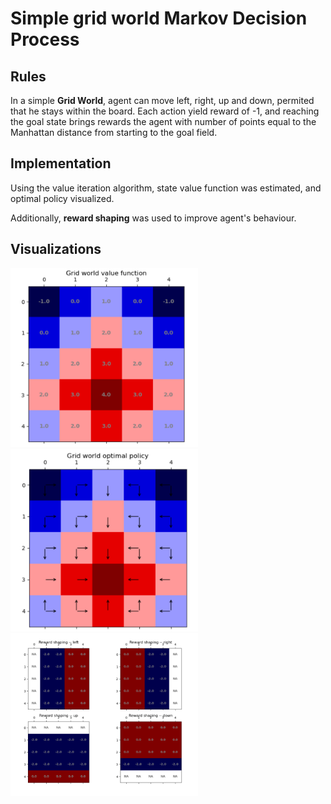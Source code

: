 # Simple grid world Markov Decision Process
 

## **Rules**   

In a simple **Grid World**, agent can move left, right, up and down, permited that he stays within the board. Each action yield reward of -1, and reaching the goal state brings rewards the agent with number of points equal to the Manhattan distance from starting to the goal field. 

## **Implementation**    
Using the value iteration algorithm, state value function was estimated, and optimal policy visualized.

Additionally, **reward shaping** was used to improve agent's behaviour. 

## **Visualizations**    
<img src="img/val_func.png" width="300"> <img src="img/policy.png" width="300"> <img src="img/reward_shaping.png" width="300">





